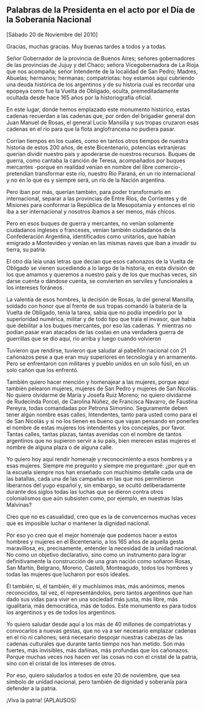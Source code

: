 Palabras de la Presidenta en el acto por el Día de la Soberanía Nacional
------------------------------------------------------------------------

[Sábado 20 de Noviembre del 2010]

Gracias, muchas gracias. Muy buenas tardes a todos y a todas.

Señor Gobernador de la provincia de Buenos Aires; señores gobernadores
de las provincias de Jujuy y del Chaco; señora Vicegobernadora de La
Rioja que nos acompaña; señor Intendente de la localidad de San Pedro;
Madres, Abuelas; hermanos; hermanas; compatriotas: hoy estamos aquí
cubriendo una deuda histórica de los argentinos y de su historia cual es
recordar una epopeya como fue la Vuelta de Obligado, oculta,
premeditadamente ocultada desde hace 165 años por la historiografía
oficial.

En este lugar, donde hemos emplazado este monumento histórico, estas
cadenas recuerdan a las cadenas que, por orden del brigadier general don
Juan Manuel de Rosas, el general Lucio Mansilla y sus tropas cruzaron
esas cadenas en el río para que la flota anglofrancesa no pudiera pasar.

Corrían tiempos en los cuales, como en tantos otros tiempos de nuestra
historia de estos 200 años, de este Bicentenario, potencias extranjeras
querían dividir nuestro país y apoderarse de nuestros recursos. Buques
de guerra, como cantaba la canción de Teresa, acompañados por buques
mercantes -porque en realidad venían en nombre del libre comercio-,
pretendían transformar este río, nuestro Río Paraná, en un río
internacional y no en lo que es y siempre será, un río de la Nación
argentina.

Pero iban por más, querían también, para poder transformarlo en
internacional, separar a las provincias de Entre Ríos, de Corrientes y
de Misiones para conformar la República de la Mesopotamia y entonces el
río iba a ser internacional y nosotros íbamos a ser menos, más chicos.

Pero en esos buques de guerra y mercantes, no venían solamente
ciudadanos ingleses o franceses, venían también ciudadanos de la
Confederación Argentina, identificados como unitarios, que habían
emigrado a Montevideo y venían en las mismas naves que iban a invadir su
tierra, su patria.

El otro día leía unas letras que decían que esos cañonazos de la Vuelta
de Obligado se vienen sucediendo a lo largo de la historia, en esta
división de los que amamos y queremos a nuestro país y de los que muchas
veces, sin darse cuenta o dándose cuenta, se convierten en serviles y
funcionales a los intereses foráneos.

La valentía de esos hombres, la decisión de Rosas, la del general
Mansilla, soldado con honor que al frente de sus tropas comandó la
batería de la Vuelta de Obligado, tenía la tarea, sabía que no podía
impedirlo por la superioridad numérica, militar y de todo tipo que traía
el invasor, que había que debilitar a los buques mercantes, por eso las
cadenas. Y mientras no podían pasar eran atacados de las costas en una
verdadera guerra de guerrillas que se dio aquí, río arriba y luego
cuando volvieron

Tuvieron que rendirse, tuvieron que saludar al pabellón nacional con 21
cañonazos pese a que eran muy superiores en tecnología y en armamento.
Pero se enfrentaron con militares y pueblo unidos en un solo fúsil, en
un solo cañón que los enfrentó.

También quiero hacer mención y homenajear a las mujeres, porque aquí
también pelearon mujeres, mujeres de San Pedro y mujeres de San Nicolás.
No quiero olvidarme de María y Josefa Ruíz Moreno; no quiero olvidarme
de Rudecinda Porcel, de Carolina Núñez, de Francisca Navarro, de
Faustina Pereyra, todas comandadas por Petrona Simonino. Seguramente
deben tener algún nombre esas calles, Intendentes, tanto para usted como
para el de San Nicolás y si no los tienen es bueno que vayan pensando en
ponerles el nombre de estas mujeres los intendentes y los concejales,
por favor. Tantas calles, tantas plazas, tantas avenidas con el nombre
de tantos argentinos que no supieron servir a su país, bien merecen
estas mujeres el nombre de alguna plaza o de alguna calle.

Yo quiero hoy aquí rendir homenaje y reconocimiento a esos hombres y a
esas mujeres. Siempre me pregunto y siempre me preguntaré: ¿por qué en
la escuela siempre nos han enseñado con muchísimo detalle cada una de
las batallas, cada una de las campañas en las que nos permitieron
liberarnos del yugo español y, sin embargo, se ocultó deliberadamente
durante dos siglos todas las luchas que se dieron contra otros
colonialismos que aún subsisten como, por ejemplo, en nuestras Islas
Malvinas?

Creo que no es casualidad, creo que es la de convencernos muchas veces
que es imposible luchar o mantener la dignidad nacional.

Por eso yo creo que el mejor homenaje que podemos hacer a estos hombres
y mujeres en el Bicentenario, a los 165 años de aquella gesta
maravillosa, es, precisamente, entender la necesidad de la unidad
nacional. No como un objetivo declarativo, sino como un instrumento para
lograr definitivamente la construcción de una gran nación como soñaron
Rosas, San Martín, Belgrano, Moreno, Castelli, Monteagudo, todos los
hombres y todas las mujeres que lucharon por esos ideales.

Él también, sí, él también, él y muchísimos más, más anónimos, menos
reconocidos, tal vez, él representándolos, pero tantos argentinos que
han dado sus vidas para vivir en una sociedad más justa, más libre, más
igualitaria, más democrática, más de todos. Este monumento es para todos
los argentinos y es de todos los argentinos.

Yo quiero saludar desde aquí a los más de 40 millones de compatriotas y
convocarlos a nuevas gestas, que no va a ser necesario emplazar cadenas
en el río ni cañones; será necesario despojar nuestras cabezas de las
cadenas culturales que durante tanto tiempo nos han metido. Son más
fuertes, más invisibles, más dañinas, más profundas que los cañonazos.
Porque muchas veces nos hacen ver las cosas no con el cristal de la
patria, sino con el cristal de los intereses de otros.

Por eso, quiero saludarlos a todos en este 20 de noviembre, que sea
símbolo de unidad nacional, pero también de dignidad y soberanía para
defender a la patria.

¡Viva la patria! (APLAUSOS)

 

 
